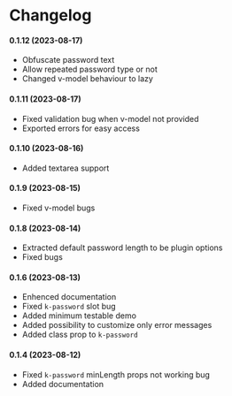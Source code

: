 # Changelog

#### 0.1.12 (2023-08-17)
- Obfuscate password text
- Allow repeated password type or not
- Changed v-model behaviour to lazy


#### 0.1.11 (2023-08-17)
- Fixed validation bug when v-model not provided
- Exported errors for easy access

#### 0.1.10 (2023-08-16)
- Added textarea support

#### 0.1.9 (2023-08-15)
- Fixed v-model bugs

#### 0.1.8 (2023-08-14)
- Extracted default password length to be plugin options
- Fixed bugs

#### 0.1.6 (2023-08-13)
- Enhenced documentation
- Fixed `k-password` slot bug
- Added minimum testable demo
- Added possibility to customize only error messages 
- Added class prop to `k-password`

#### 0.1.4 (2023-08-12)
- Fixed `k-password` minLength props not working bug
- Added documentation

